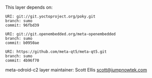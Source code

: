 This layer depends on:

    URI: git://git.yoctoproject.org/poky.git
    branch: sumo
    commit: 96fbd39

    URI: git://git.openembedded.org/meta-openembedded
    branch: sumo
    commit: b0950ae

    URI: https://github.com/meta-qt5/meta-qt5.git
    branch: sumo
    commit: 4b96f70

meta-odroid-c2 layer maintainer: Scott Ellis <scott@jumpnowtek.com>
